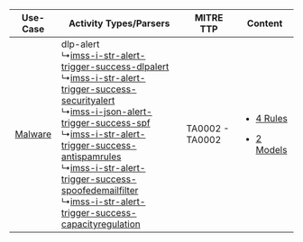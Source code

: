 |    Use-Case    | Activity Types/Parsers    | MITRE TTP    | Content    |
|:----:| ---- | ---- | ---- |
| [Malware](../../../UseCases/uc_malware.md) |  dlp-alert<br> ↳[imss-i-str-alert-trigger-success-dlpalert](Ps/pC_imssistralerttriggersuccessdlpalert.md)<br> ↳[imss-i-str-alert-trigger-success-securityalert](Ps/pC_imssistralerttriggersuccesssecurityalert.md)<br> ↳[imss-i-json-alert-trigger-success-spf](Ps/pC_imssijsonalerttriggersuccessspf.md)<br> ↳[imss-i-str-alert-trigger-success-antispamrules](Ps/pC_imssistralerttriggersuccessantispamrules.md)<br> ↳[imss-i-str-alert-trigger-success-spoofedemailfilter](Ps/pC_imssistralerttriggersuccessspoofedemailfilter.md)<br> ↳[imss-i-str-alert-trigger-success-capacityregulation](Ps/pC_imssistralerttriggersuccesscapacityregulation.md)<br> | TA0002 - TA0002<br> | [<ul><li>4 Rules</li></ul><ul><li>2 Models</li></ul>](RM/r_m_imss_imss_Malware.md) |